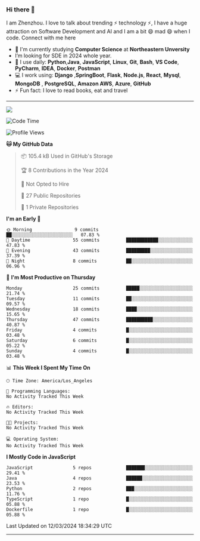 ### Hi there 👋

<!--
**DonkeyBoy001/DonkeyBoy001** is a ✨ _special_ ✨ repository because its `README.md` (this file) appears on your GitHub profile.
-->

I am Zhenzhou. I love to talk about trending ⚡ technology ⚡, I have a huge attraction on  Software Development and AI  and I am a bit 😄 mad 😄 when I code. Connect with me here

- 🏢 I'm currently studying **Computer Science** at **Northeastern Unversity**
- I’m looking for SDE in 2024 whole year.
- 🚀 I use daily:  **Python**,**Java**, **JavaScript**, **Linux**, **Git**, **Bash**, **VS Code**, **PyCharm**, **IDEA**, **Docker**, **Postman**
- 💻 I work using: **Django** ,**SpringBoot**, **Flask**, **Node.js**, **React**, **Mysql**, **MongoDB** , **PostgreSQL**, **Amazon AWS**, **Azure**, **GitHub**
- ⚡️ Fun fact: I love to read books, eat and travel


---
![](https://github-readme-stats.vercel.app/api?username=DonkeyBoy001&theme=dark)
<!--START_SECTION:waka-->
![Code Time](http://img.shields.io/badge/Code%20Time-0%20secs-blue)

![Profile Views](http://img.shields.io/badge/Profile%20Views-5-blue)

**🐱 My GitHub Data** 

> 📦 105.4 kB Used in GitHub's Storage 
 > 
> 🏆 8 Contributions in the Year 2024
 > 
> 🚫 Not Opted to Hire
 > 
> 📜 27 Public Repositories 
 > 
> 🔑 1 Private Repositories 
 > 
**I'm an Early 🐤** 

```text
🌞 Morning                9 commits           ██░░░░░░░░░░░░░░░░░░░░░░░   07.83 % 
🌆 Daytime                55 commits          ████████████░░░░░░░░░░░░░   47.83 % 
🌃 Evening                43 commits          █████████░░░░░░░░░░░░░░░░   37.39 % 
🌙 Night                  8 commits           ██░░░░░░░░░░░░░░░░░░░░░░░   06.96 % 
```
📅 **I'm Most Productive on Thursday** 

```text
Monday                   25 commits          █████░░░░░░░░░░░░░░░░░░░░   21.74 % 
Tuesday                  11 commits          ██░░░░░░░░░░░░░░░░░░░░░░░   09.57 % 
Wednesday                18 commits          ████░░░░░░░░░░░░░░░░░░░░░   15.65 % 
Thursday                 47 commits          ██████████░░░░░░░░░░░░░░░   40.87 % 
Friday                   4 commits           █░░░░░░░░░░░░░░░░░░░░░░░░   03.48 % 
Saturday                 6 commits           █░░░░░░░░░░░░░░░░░░░░░░░░   05.22 % 
Sunday                   4 commits           █░░░░░░░░░░░░░░░░░░░░░░░░   03.48 % 
```


📊 **This Week I Spent My Time On** 

```text
🕑︎ Time Zone: America/Los_Angeles

💬 Programming Languages: 
No Activity Tracked This Week

🔥 Editors: 
No Activity Tracked This Week

🐱‍💻 Projects: 
No Activity Tracked This Week

💻 Operating System: 
No Activity Tracked This Week
```

**I Mostly Code in JavaScript** 

```text
JavaScript               5 repos             ███████░░░░░░░░░░░░░░░░░░   29.41 % 
Java                     4 repos             ██████░░░░░░░░░░░░░░░░░░░   23.53 % 
Python                   2 repos             ███░░░░░░░░░░░░░░░░░░░░░░   11.76 % 
TypeScript               1 repo              █░░░░░░░░░░░░░░░░░░░░░░░░   05.88 % 
Dockerfile               1 repo              █░░░░░░░░░░░░░░░░░░░░░░░░   05.88 % 
```




 Last Updated on 12/03/2024 18:34:29 UTC
<!--END_SECTION:waka-->


---
